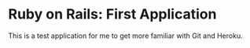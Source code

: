 # Ruby on Rails: First Application

This is a test application for me to get more familiar with Git and Heroku.